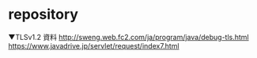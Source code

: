 # repository
▼TLSv1.2 資料
http://sweng.web.fc2.com/ja/program/java/debug-tls.html
https://www.javadrive.jp/servlet/request/index7.html
